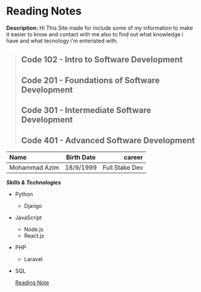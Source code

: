 # Reading Notes                                                               
**Description:** Hi This Site made for include some of my information to make it easier to know and contact with me also to find out what knowledge i have and what tecnology i'm enteristed with.

> ## Code 102 - Intro to Software Development
> ## Code 201 - Foundations of Software Development
> ## Code 301 - Intermediate Software Development
> ## Code 401 - Advanced Software Development



| Name          | Birth Date  | career         |
| :---          |    :----:   |          ---:  |
| Mohammad Azim | 18/9/1999   | Full Stake Dev |

***Skills & Technologies***

- Python
    - Django
    

- JavaScript
    - Node.js
    - React.js

- PHP
    - Laravel
    

- SQL



	[Reading Note](https://mohammad99azim.github.io/reading-notes/)
